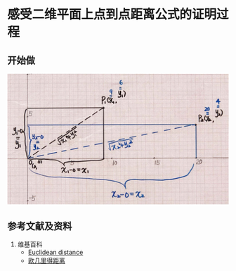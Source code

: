 # 感受二维平面上点到点距离公式的证明过程

## 开始做

![](/images/欧几里得几何/距离公式/感受二维平面上点到点距离公式的证明过程/1a1.jpg)

## 参考文献及资料

1. 维基百科
	- [Euclidean distance](https://en.wikipedia.org/wiki/Euclidean_distance) 
	- [欧几里得距离](https://zh.wikipedia.org/wiki/欧几里得距离) 

